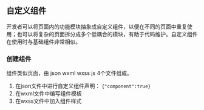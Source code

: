 ## 自定义组件
开发者可以将页面内的功能模块抽象成自定义组件，以便在不同的页面中重复使用；也可以将复杂的页面拆分成多个低耦合的模块，有助于代码维护。自定义组件在使用时与基础组件非常相似。
### 创建组件
组件类似页面，由 json wxml wxss js 4个文件组成。
1. 在json文件中进行自定义组件声明： `{"component":true}`
2. 在wxml文件中编写组件模板
3. 在wxss文件中加入组件样式

